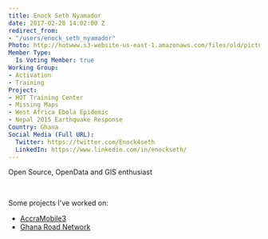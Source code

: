 ```yaml
---
title: Enock Seth Nyamador
date: 2017-02-28 14:02:00 Z
redirect_from:
- "/users/enock_seth_nyamador"
Photo: http://hotwww.s3-website-us-east-1.amazonaws.com/files/old/pictures/picture-370-1492038845.jpg
Member Type:
  Is Voting Member: true
Working Group:
- Activation
- Training
Project:
- HOT Training Center
- Missing Maps
- West Africa Ebola Epidemic
- Nepal 2015 Earthquake Response
Country: Ghana
Social Media (Full URL):
  Twitter: https://twitter.com/Enock4seth
  LinkedIn: https://www.linkedin.com/in/enockseth/
---
```


<p>Open Source, OpenData and GIS enthusiast</p><p>&nbsp;</p><p>Some projects I've worked on:</p><ul><li><a title="AccraMobile3" href="https://wiki.openstreetmap.org/wiki/AccraMobile3" target="_blank">AccraMobile3</a></li><li><a href="http://tasks.hotosm.org/project/3258" target="_blank">Ghana Road Network</a></li></ul>
